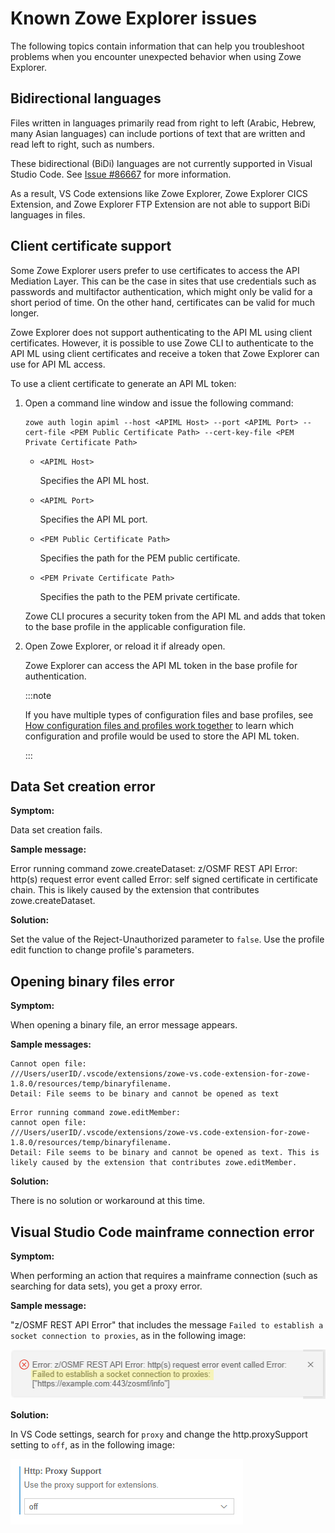 # Known Zowe Explorer issues

The following topics contain information that can help you troubleshoot problems when you encounter unexpected behavior when using Zowe Explorer.

## Bidirectional languages

Files written in languages primarily read from right to left (Arabic, Hebrew, many Asian languages) can include portions of text that are written and read left to right, such as numbers.

These bidirectional (BiDi) languages are not currently supported in Visual Studio Code. See [Issue #86667](https://github.com/microsoft/vscode/issues/86667) for more information.

As a result, VS Code extensions like Zowe Explorer, Zowe Explorer CICS Extension, and Zowe Explorer FTP Extension are not able to support BiDi languages in files.

## Client certificate support

Some Zowe Explorer users prefer to use certificates to access the API Mediation Layer. This can be the case in sites that use credentials such as passwords and multifactor authentication, which might only be valid for a short period of time. On the other hand, certificates can be valid for much longer.

Zowe Explorer does not support authenticating to the API ML using client certificates. However, it is possible to use Zowe CLI to authenticate to the API ML using client certificates and receive a token that Zowe Explorer can use for API ML access.

To use a client certificate to generate an API ML token:

1. Open a command line window and issue the following command:

    ```
    zowe auth login apiml --host <APIML Host> --port <APIML Port> --cert-file <PEM Public Certificate Path> --cert-key-file <PEM Private Certificate Path>
    ```
    - `<APIML Host>`
    
        Specifies the API ML host.
    - `<APIML Port>`
        
        Specifies the API ML port.
    - `<PEM Public Certificate Path>`
    
        Specifies the path for the PEM public certificate.
    - `<PEM Private Certificate Path>`
    
        Specifies the path to the PEM private certificate.

    Zowe CLI procures a security token from the API ML and adds that token to the base profile in the applicable configuration file.

2. Open Zowe Explorer, or reload it if already open.

    Zowe Explorer can access the API ML token in the base profile for authentication.
    
    :::note
    
    If you have multiple types of configuration files and base profiles, see [How configuration files and profiles work together](../../user-guide/cli-using-understand-profiles-configs.md#how-configuration-files-and-profiles-work-together) to learn which configuration and profile would be used to store the API ML token.

    :::

## Data Set creation error

**Symptom:**

Data set creation fails.

**Sample message:**

Error running command zowe.createDataset: z/OSMF REST API Error: http(s) request error event called Error: self signed certificate in certificate chain. This is likely caused by the extension that contributes zowe.createDataset.

**Solution:**

Set the value of the Reject-Unauthorized parameter to `false`. Use the profile edit function to change profile's parameters.

## Opening binary files error

**Symptom:**

When opening a binary file, an error message appears.

**Sample messages:**

```
Cannot open file:
///Users/userID/.vscode/extensions/zowe-vs.code-extension-for-zowe-1.8.0/resources/temp/binaryfilename.
Detail: File seems to be binary and cannot be opened as text
```

```
Error running command zowe.editMember:
cannot open file:
///Users/userID/.vscode/extensions/zowe-vs.code-extension-for-zowe-1.8.0/resources/temp/binaryfilename.
Detail: File seems to be binary and cannot be opened as text. This is likely caused by the extension that contributes zowe.editMember.
```

**Solution:**

There is no solution or workaround at this time.

## Visual Studio Code mainframe connection error

**Symptom:**

When performing an action that requires a mainframe connection (such as searching for data sets), you get a proxy error.

**Sample message:**

"z/OSMF REST API Error" that includes the message `Failed to establish a socket connection to proxies`, as in the following image:

![Proxy Support set to off](../../images/ze/ZE-socket-connection-error.png)

**Solution:**

In VS Code settings, search for `proxy` and change the http.proxySupport setting to `off`, as in the following image:

![Proxy Support set to off](../../images/ze/ZE-proxy-support-off.png)
